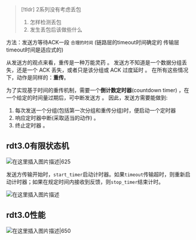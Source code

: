 >[!tldr]
>2系列没有考虑丢包
>1. 怎样检测丢包
>2. 发生丢包后该做些什么

方法：发送方等待ACK一段 `合理的时间` (链路层的timeout时间确定的 传输层timeout时间是适应式的)

从发送方的观点来看，重传是一种万能灵药 。 发送方不知道是一个数据分组丢失，还是一个 ACK 丢失，或者只是该分组或 ACK 过度延时 。 在所有这些情况下，动作是同样的：**重传**。

为了实现基于时间的重传机制，需要一个**倒计数定时器**(countdown timer) ，在 一个给定的时间量过期后，可中断发送方 。 因此，发送方需要能做到:

1. 每次发送一个分组(包括第一次分组和重传分组)时，便启动一个定时器
2. 响应定时器中断(采取适当的动作) 。 
3. 终止定时器 。



## rdt3.0有限状态机

![在这里插入图片描述|625](https://img-blog.csdnimg.cn/2166545ebd6146a7876bf5ba4e3ecde1.png)

发送方传输开始时，`start_timer`启动计时器。如果`timeout`传输超时，则重新启动计时器；如果在规定时间内接收到反馈，则`stop_timer`结束计时。

![在这里插入图片描述](https://img-blog.csdnimg.cn/b82d6d8c3ed64c3780e231a6937b4e74.png)

## rdt3.0性能

![在这里插入图片描述|650](https://img-blog.csdnimg.cn/a945fe0d7f1149c8a4fa427e91304c56.png)